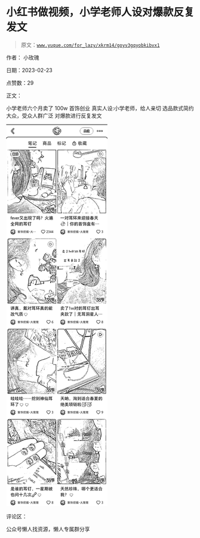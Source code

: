# 小红书做视频，小学老师人设对爆款反复发文

> 原文：[`www.yuque.com/for_lazy/xkrm14/goyv3gqyobkibvx1`](https://www.yuque.com/for_lazy/xkrm14/goyv3gqyobkibvx1)



作者： 小玫瑰



日期：2023-02-23



点赞数：29



正文：



小学老师六个月卖了 100w 首饰创业 真实人设:小学老师，给人亲切 选品款式简约大众，受众人群广泛 对爆款进行反复发文



![](img/5a3bc14a08f0917dd6e5af6069c0aa7d.png)  

评论区：



公众号懒人找资源，懒人专属群分享

</ne-p>